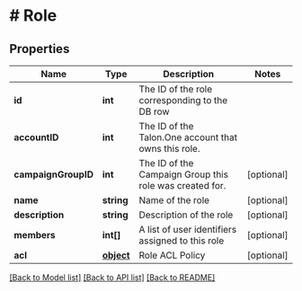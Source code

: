 # # Role

## Properties

Name | Type | Description | Notes
------------ | ------------- | ------------- | -------------
**id** | **int** | The ID of the role corresponding to the DB row | 
**accountID** | **int** | The ID of the Talon.One account that owns this role. | 
**campaignGroupID** | **int** | The ID of the Campaign Group this role was created for. | [optional] 
**name** | **string** | Name of the role | [optional] 
**description** | **string** | Description of the role | [optional] 
**members** | **int[]** | A list of user identifiers assigned to this role | [optional] 
**acl** | [**object**](.md) | Role ACL Policy | [optional] 

[[Back to Model list]](../../README.md#documentation-for-models) [[Back to API list]](../../README.md#documentation-for-api-endpoints) [[Back to README]](../../README.md)


